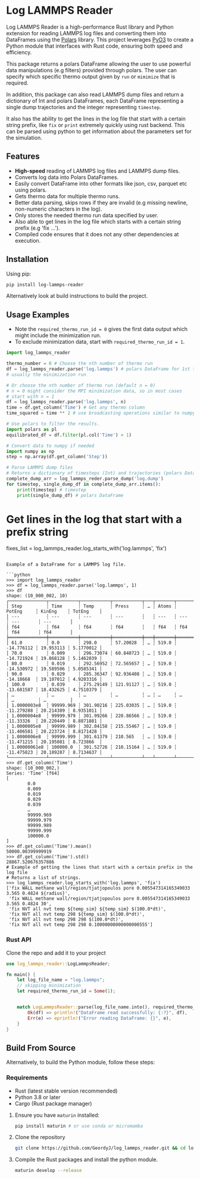 # Log LAMMPS Reader

Log LAMMPS Reader is a high-performance Rust library and Python extension for reading LAMMPS log files and converting them into DataFrames using the [Polars](https://pola.rs/) library. This project leverages [PyO3](https://pyo3.rs/) to create a Python module that interfaces with Rust code, ensuring both speed and efficiency.

This package returns a polars DataFrame allowing the user to use powerful data manipulations (e.g filters) provided through polars. The user can specify which specific thermo output given by `run` or `mimimize` that is required.

In addition, this package can also read LAMMPS dump files and return a dictionary of Int and  polars DataFrames, each DataFrame representing a single dump trajectories and the integer representing `timestep`.

It also has the ability to get the lines in the log file that start with a certain string prefix, like `fix` or `print` extremely quickly using rust backend. This can be parsed using python to get information about the parameters set for the simulation.

## Features

- **High-speed** reading of LAMMPS log files and LAMMPS dump files.
- Converts log data into Polars DataFrames.
- Easily convert DataFrame into other formats like json, csv, parquet etc using polars.
- Gets thermo data for multiple thermo runs.
- Better data parsing, skips rows if they are invalid (e.g missing newline, non-numeric characters in the log).
- Only stores the needed thermo run data specified by user.
- Also able to get lines in the log file which starts with a certain string prefix (e.g 'fix ...').
- Compiled code ensures that it does not any other dependencies at execution.

## Installation

Using pip:

```bash
pip install log-lammps-reader
```

Alternatively look at build instructions to build the project.

## Usage Examples

- Note the `required_thermo_run_id = 0` gives the first data output which might include the minimization run.
- To exclude minimization data, start with `required_thermo_run_id = 1`.

```python
import log_lammps_reader

thermo_number = 0 # Choose the nth number of thermo run
df = log_lammps_reader.parse('log.lammps') # polars DataFrame for 1st thermo run
# usually the minimization run

# Or choose the nth number of thermo run (default n = 0)
# n = 0 might consider the MPI minimization data, so in most cases
# start with n = 1
df = log_lammps_reader.parse('log.lammps', n) 
time = df.get_column('Time') # Get any thermo column
time_squared = time ** 2 # use broadcasting operations similar to numpy

# Use polars to filter the results.
import polars as pl
equilibrated_df = df.filter(pl.col('Time') > 1) 

# Convert data to numpy if needed
import numpy as np
step = np.array(df.get_column('Step'))

# Parse LAMMPS dump files
# Returns a dictionary of timesteps (Int) and trajectories (polars DataFrame)
complete_dump_arr = log_lammps_reder.parse_dump('log.dump')
for timestep, single_dump_df in complete_dump_arr.items():
    print(timestep) # timestep
    print(single_dump_df) # polars DataFrame
```

# Get lines in the log that start with a prefix string
fixes_list = log_lammps_reader.log_starts_with('log.lammps', 'fix')
```

Example of a DataFrame for a LAMMPS log file.

```python
>>> import log_lammps_reader
>>> df = log_lammps_reader.parse('log.lammps', 1)
>>> df
shape: (10_000_002, 10)
┌──────────────┬───────────┬───────────┬───────────┬───┬───────┬────────────┬───────────┬───────────┐
│ Step         ┆ Time      ┆ Temp      ┆ Press     ┆ … ┆ Atoms ┆ PotEng     ┆ KinEng    ┆ TotEng    │
│ ---          ┆ ---       ┆ ---       ┆ ---       ┆   ┆ ---   ┆ ---        ┆ ---       ┆ ---       │
│ f64          ┆ f64       ┆ f64       ┆ f64       ┆   ┆ f64   ┆ f64        ┆ f64       ┆ f64       │
╞══════════════╪═══════════╪═══════════╪═══════════╪═══╪═══════╪════════════╪═══════════╪═══════════╡
│ 61.0         ┆ 0.0       ┆ 298.0     ┆ 57.20028  ┆ … ┆ 519.0 ┆ -14.776112 ┆ 19.953113 ┆ 5.1770012 │
│ 70.0         ┆ 0.009     ┆ 296.73074 ┆ 60.840723 ┆ … ┆ 519.0 ┆ -14.721924 ┆ 19.868128 ┆ 5.1462039 │
│ 80.0         ┆ 0.019     ┆ 292.56952 ┆ 72.565657 ┆ … ┆ 519.0 ┆ -14.530972 ┆ 19.589506 ┆ 5.0585341 │
│ 90.0         ┆ 0.029     ┆ 285.36347 ┆ 92.936408 ┆ … ┆ 519.0 ┆ -14.18668  ┆ 19.107012 ┆ 4.9203316 │
│ 100.0        ┆ 0.039     ┆ 275.29149 ┆ 121.91127 ┆ … ┆ 519.0 ┆ -13.681587 ┆ 18.432625 ┆ 4.7510379 │
│ …            ┆ …         ┆ …         ┆ …         ┆ … ┆ …     ┆ …          ┆ …         ┆ …         │
│ 1.0000003e8  ┆ 99999.969 ┆ 301.90216 ┆ 225.03035 ┆ … ┆ 519.0 ┆ -11.279288 ┆ 20.214389 ┆ 8.9351011 │
│ 1.0000004e8  ┆ 99999.979 ┆ 301.99266 ┆ 220.86566 ┆ … ┆ 519.0 ┆ -11.33326  ┆ 20.220449 ┆ 8.8871881 │
│ 1.0000005e8  ┆ 99999.989 ┆ 302.04158 ┆ 215.55467 ┆ … ┆ 519.0 ┆ -11.406581 ┆ 20.223724 ┆ 8.8171428 │
│ 1.0000006e8  ┆ 99999.999 ┆ 301.61379 ┆ 210.565   ┆ … ┆ 519.0 ┆ -11.471215 ┆ 20.195081 ┆ 8.723866  │
│ 1.00000061e8 ┆ 100000.0  ┆ 301.52726 ┆ 210.15164 ┆ … ┆ 519.0 ┆ -11.475823 ┆ 20.189287 ┆ 8.7134637 │
└──────────────┴───────────┴───────────┴───────────┴───┴───────┴────────────┴───────────┴───────────┘
>>> df.get_column('Time')
shape: (10_000_002,)
Series: 'Time' [f64]
[
        0.0
        0.009
        0.019
        0.029
        0.039
        …
        99999.969
        99999.979
        99999.989
        99999.999
        100000.0
]
>>> df.get_column('Time').mean()
50000.00399999919
>>> df.get_column('Time').std()
28867.520676357886
# Example of getting the lines that start with a certain prefix in the log file
# Returns a list of strings.
>>> log_lammps_reader.log_starts_with('log.lammps', 'fix')
['fix WALL methane wall/region/tjatjopoulos pore 0.005547314165349033 3.565 0.4824 ${radius}',
 'fix WALL methane wall/region/tjatjopoulos pore 0.005547314165349033 3.565 0.4824 30',
 'fix NVT all nvt temp ${temp_sim} ${temp_sim} $(100.0*dt)',
 'fix NVT all nvt temp 298 ${temp_sim} $(100.0*dt)',
 'fix NVT all nvt temp 298 298 $(100.0*dt)',
 'fix NVT all nvt temp 298 298 0.10000000000000000555']
```

### Rust API

Clone the repo and add it to your project

```rust
use log_lammps_reader::LogLammpsReader;

fn main() {
    let log_file_name = "log.lammps";
    // skipping minimization
    let required_thermo_run_id = Some(1);


    match LogLammpsReader::parse(log_file_name.into(), required_thermo_run_id) {
        Ok(df) => println!("DataFrame read successfully: {:?}", df),
        Err(e) => eprintln!("Error reading DataFrame: {}", e),
    }
}
```

## Build From Source

Alternatively, to build the Python module, follow these steps:

### Requirements

- Rust (latest stable version recommended)
- Python 3.8 or later
- Cargo (Rust package manager)

1. Ensure you have `maturin` installed:

   ```bash
   pip install maturin # or use conda or micromamba
   ```

2. Clone the repository

   ```bash
   git clone https://github.com/GeordyJ/log_lammps_reader.git && cd log_lammps_reader
   ```

3. Compile the Rust packages and install the python module.

    ```bash
    maturin develop --release
    ```
